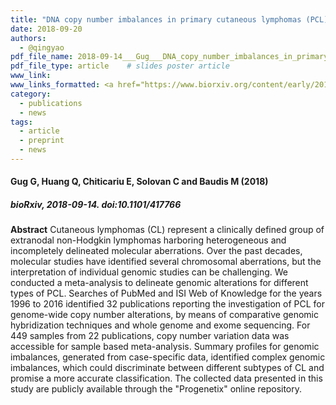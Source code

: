 ```yaml
---
title: "DNA copy number imbalances in primary cutaneous lymphomas (PCL)"
date: 2018-09-20
authors:
  - @qingyao
pdf_file_name: 2018-09-14___Gug___DNA_copy_number_imbalances_in_primary_cutaneous_lymphomas_(PCL)_biorXiv.pdf
pdf_file_type: article    # slides poster article
www_link:
www_links_formatted: <a href="https://www.biorxiv.org/content/early/2018/09/14/417766" target="_blank">[bioRxiv]</a>
category:
  - publications
  - news
tags:
  - article
  - preprint
  - news
---
```


#### Gug G, Huang Q, Chiticariu E, Solovan C and Baudis M  (2018)
##### bioRxiv, 2018-09-14. doi:10.1101/417766

<!--more-->

**Abstract** Cutaneous lymphomas (CL) represent a clinically defined group of extranodal non-Hodgkin lymphomas harboring heterogeneous and incompletely delineated molecular aberrations. Over the past decades, molecular studies have identified several chromosomal aberrations, but the interpretation of individual genomic studies can be challenging.
We conducted a meta-analysis to delineate genomic alterations for different types of PCL. Searches of PubMed and ISI Web of Knowledge for the years 1996 to 2016 identified 32 publications reporting the investigation of PCL for genome-wide copy number alterations, by means of comparative genomic hybridization techniques and whole genome and exome sequencing. For 449 samples from 22 publications, copy number variation data was accessible for sample based meta-analysis. Summary profiles for genomic imbalances, generated from case-specific data, identified complex genomic imbalances, which could discriminate between different subtypes of CL and promise a more accurate classification. The collected data presented in this study are publicly available through the "Progenetix" online repository.
